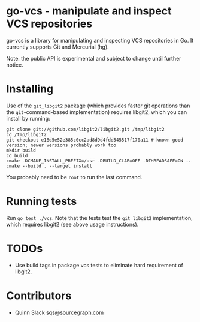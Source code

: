 go-vcs - manipulate and inspect VCS repositories
================================================

go-vcs is a library for manipulating and inspecting VCS repositories in Go. It currently supports
Git and Mercurial (hg).

Note: the public API is experimental and subject to change until further notice.


Installing
==========

Use of the `git_libgit2` package (which provides faster git operations than the
`git`-command-based implementation) requires libgit2, which you can install by
running:

```
git clone git://github.com/libgit2/libgit2.git /tmp/libgit2
cd /tmp/libgit2
git checkout e18d5e52e385c0cc2ad8d9d4fdd545517f170a11 # known good version; newer versions probably work too
mkdir build
cd build
cmake -DCMAKE_INSTALL_PREFIX=/usr -DBUILD_CLAR=OFF -DTHREADSAFE=ON ..
cmake --build . --target install
```

You probably need to be `root` to run the last command.


Running tests
=============

Run `go test ./vcs`. Note that the tests test the `git_libgit2` implementation,
which requires libgit2 (see above usage instructions).


TODOs
============

* Use build tags in package vcs tests to eliminate hard requirement of libgit2.


Contributors
============

* Quinn Slack <sqs@sourcegraph.com>
